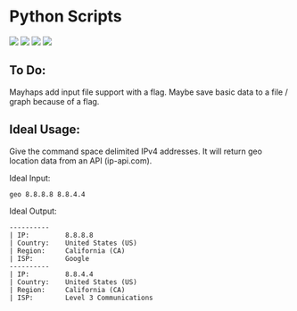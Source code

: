 # Python Scripts

[![](https://img.shields.io/badge/pull%20requests-welcome-ff69b4.svg)](https://github.com/blhowell/python_scripts)
[![](https://img.shields.io/badge/status-%20active%20development-red.svg)](https://github.com/blhowell/python_scripts)
[![](https://img.shields.io/badge/language-python%203-brightgreen.svg)](https://github.com/blhowell/python_scripts)
[![](https://img.shields.io/badge/license-MIT%20-blue.svg)](https://github.com/blhowell/python_scripts)

## To Do:
Mayhaps add input file support with a flag.
Maybe save basic data to a file / graph because of a flag.

## Ideal Usage:
Give the command space delimited IPv4 addresses. It will return geo location data from an API (ip-api.com).

Ideal Input:

`geo 8.8.8.8 8.8.4.4`

Ideal Output:
```
----------
| IP:         8.8.8.8
| Country:    United States (US)
| Region:     California (CA)
| ISP:        Google
----------
| IP:         8.8.4.4
| Country:    United States (US)
| Region:     California (CA)
| ISP:        Level 3 Communications
```
